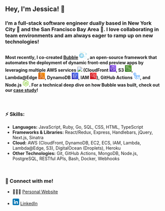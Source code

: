## Hey, I'm Jessica! 👋

### I’m a full-stack software engineer dually based in New York City :city_sunset: and the San Francisco Bay Area :bridge_at_night:. I love collaborating in team environments and am always eager to ramp up on new technologies!

#### Most recently, I co-created [Bubble](https://bubble-framework.github.io/)<a href="https://bubble-framework.github.io/"><img src="https://raw.githubusercontent.com/jessjchang/jessjchang/main/images/bubble-logo-solo-color.png" alt="Bubble Logo" width="30px"/></a>, an open-source framework that automates the deployment of dynamic front-end preview apps by leveraging multiple AWS services <img src="https://img.shields.io/badge/Amazon_AWS-FF9900?style=for-the-badge&logo=amazonaws&logoColor=white" height="21px" /> (CloudFront <img src="https://raw.githubusercontent.com/jessjchang/jessjchang/main/images/cloudfront.png" alt="Cloudfront" width="21px"/>, S3 <img src="https://raw.githubusercontent.com/jessjchang/jessjchang/main/images/s3.png" alt="S3" width="21px"/>, Lambda@Edge <img src="https://raw.githubusercontent.com/jessjchang/jessjchang/main/images/lambda.png" alt="Lambda" width="21px"/>, DynamoDB <img src="https://raw.githubusercontent.com/jessjchang/jessjchang/main/images/dynamodb.png" alt="DynamoDB" width="21px"/>, IAM <img src="https://raw.githubusercontent.com/jessjchang/jessjchang/main/images/iam.png" alt="IAM" width="21px"/>), GitHub Actions <img src="https://raw.githubusercontent.com/jessjchang/jessjchang/main/images/githubactions.png" alt="GitHub Actions" width="21px"/>, and Node.js <img src="https://raw.githubusercontent.com/jessjchang/jessjchang/main/images/node-js-1174925.png" alt="NodeJS" width="21px"/>. For a technical deep dive on how Bubble was built, check out our [case study](https://bubble-framework.github.io/case-study)!

</br>

### :zap: Skills:
* **Languages:** JavaScript, Ruby, Go, SQL, CSS, HTML, TypeScript
* **Frameworks &amp; Libraries:** React/Redux, Express, Handlebars, jQuery, Next.js, Sinatra
* **Cloud:** AWS (CloudFront, DynamoDB, EC2, ECS, IAM, Lambda, Lambda@Edge, S3), DigitalOcean (Droplets), Heroku
* **Other Technologies:** Git, GitHub Actions, MongoDB, Node.js, PostgreSQL, RESTful APIs, Bash, Docker, Webhooks

</br>

### :handshake: Connect with me!

* 👩🏻‍💻 [Personal Website](https://www.jessjchang.com/)

* <a href="https://www.linkedin.com/in/jessica-chang-87ba342b/"><img src="https://raw.githubusercontent.com/jessjchang/jessjchang/main/images/linkedin.png" alt="Jessica Chang | LinkedIn" width="21px"/></a> [LinkedIn](https://www.linkedin.com/in/jessica-chang-87ba342b/)
